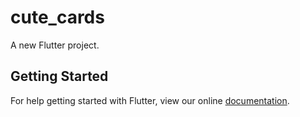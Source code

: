 # cute_cards

A new Flutter project.

## Getting Started

For help getting started with Flutter, view our online
[documentation](https://flutter.io/).
